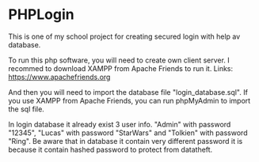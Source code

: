 # PHPLogin
This is one of my school project for creating secured login with help av database.

To run this php software, you will need to create own client server. I recommed to download XAMPP from Apache Friends to run it. Links: https://www.apachefriends.org

And then you will need to import the database file "login_database.sql". If you use XAMPP from Apache Friends, you can run phpMyAdmin to import the sql file.

In login database it already exist 3 user info. "Admin" with password "12345", "Lucas" with password "StarWars" and "Tolkien" with password "Ring". Be aware that in database it contain very different password it is because it contain hashed password to protect from datatheft.
